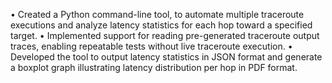 •	Created a Python command-line tool, to automate multiple traceroute executions and analyze latency statistics for each hop toward a specified target.
•	Implemented support for reading pre-generated traceroute output traces, enabling repeatable tests without live traceroute execution.
•	Developed the tool to output latency statistics in JSON format and generate a boxplot graph illustrating latency distribution per hop in PDF format.
